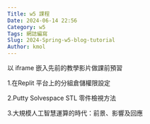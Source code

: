 ```yaml
---
Title: w5 課程
Date: 2024-06-14 22:56
Category: w5
Tags: 網誌編寫
Slug: 2024-Spring-w5-blog-tutorial
Author: kmol
---
```


以 iframe 嵌入先前的教學影片做課前預習

<!-- PELICAN_END_SUMMARY -->

1.在Replit 平台上的分組倉儲權限設定

2.Putty Solvespace STL 零件檢視方法

3.大規模人工智慧運算的時代：前景、影響及回應